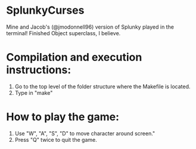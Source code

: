 # SplunkyCurses
Mine and Jacob's (@jmodonnell96) version of Splunky played in the terminal!
Finished Object superclass, I believe.
<h1>Compilation and execution instructions:</h1>
<ol>
    <li>Go to the top level of the folder structure where the Makefile is located.</li>
    <li>Type in "make"</li>
</ol>

<h1>How to play the game:</h1>
<ol>
    <li>Use "W", "A", "S", "D" to move character around screen."</li>
    <li>Press "Q" twice to quit the game.</li>
</ol>
